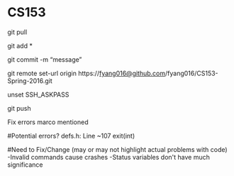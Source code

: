 # CS153
git pull

git add *

git commit -m “message”

git remote set-url origin https://fyang016@github.com/fyang016/CS153-Spring-2016.git

unset SSH_ASKPASS

git push

Fix errors marco mentioned

#Potential errors?
defs.h: Line ~107 exit(int) 

#Need to Fix/Change (may or may not highlight actual problems with code)
-Invalid commands cause crashes
-Status variables don't have much significance
